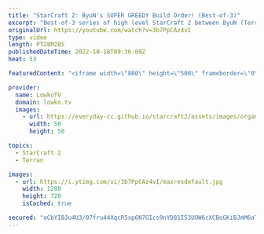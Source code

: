 ```yaml
---
title: "StarCraft 2: ByuN's SUPER GREEDY Build Order! (Best-of-3)"
excerpt: "Best-of-3 series of high level StarCraft 2 between ByuN (Terran) and Classic (Protoss). Classic starts this series off with a cheesy build order that would surely punish a greedy Terran strategy. So what does ByuN do in the rest of this series? Triple Command Center off of one Marine.  Support my work"
originalUrl: https://youtube.com/watch?v=3b7PpCAz4vI
type: video
length: PT28M28S
publishedDateTime: 2022-10-18T09:36:09Z
heat: 53

featuredContent: "<iframe width=\"800\" height=\"500\" frameborder=\"0\" src=\"https://www.youtube.com/embed/3b7PpCAz4vI\" allow=\"accelerometer; autoplay; encrypted-media; gyroscope; picture-in-picture\" allowfullscreen></iframe>"

provider:
  name: LowkoTV
  domain: lowko.tv
  images:
    - url: https://everyday-cc.github.io/starcraft2/assets/images/organizations/lowko.tv-50x50.jpg
      width: 50
      height: 50

topics:
  - StarCraft 2
  - Terran

images:
  - url: https://i.ytimg.com/vi/3b7PpCAz4vI/maxresdefault.jpg
    width: 1280
    height: 720
    isCached: true

secured: "oCbYIBJu4U3/07fru44XqcR5sp6N7GIcs9nYD81I53UOW6cXCBoGKiBJmM6aTlOMn46XXz9YPf3I3J9XMuk95msTPkbciNeKV06qCDWcsA7xzWQL9BUCyUTl0Olrcti/eyLMQSk2FzNKgNi6tOOQ1aIlI6vitXY6ikvUNBbKoPlct/DrOTV2adKObn7oh13VhjIfW4GTBiECszKBH8aC0xGqjvkQ0BN+TW0L1GIOlCK5L6WdGp4Klp/a03j6MyW1TmSxoKylpVgRWLtv7P/O0OdJLN197vvP8+7lIqMy0jumH3jHoGcwUx9lNTo5q2q5au5q4+NG5MQo86Au5ydspmCk/zIXNu/XRd72J7g574gr0LdBILlK/5g+pPL87Tq8f9UtGz5lgs5xrQ11s9lJxkzIGjFepyxt+HyUdbd1J1E=;Lf4ulxp79CDMd2dizdPSlA=="
---
```


